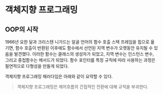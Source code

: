 # 객체지향 프로그래밍

## OOP의 시작

1966년 요한 달과 크리스텐 니가드는 알골 언어의 함수 호출 스택 프레임을 힙으로 옮기면, 함수 호출이 반환된 이후에도 함수에서 선언된 지역 변수가 오랫동안 유지될 수 있음을 발견했다. 이러한 함수는 클래스의 생성자가 되었고, 지역 변수는 인스턴스 변수, 그리고 중첩함수는 메서드가 되었다. 함수 포인터를 특정 규칙에 따라 사용하는 과정은 필연적으로 다형성을 만들게 되었다.

객체지향 프로그래밍 패러다임은 아래와 같이 요약할 수 있다.

> 객체지향 프로그래밍은 제어흐름의 간접적인 전환에 대해 규칙을 부과한다.

